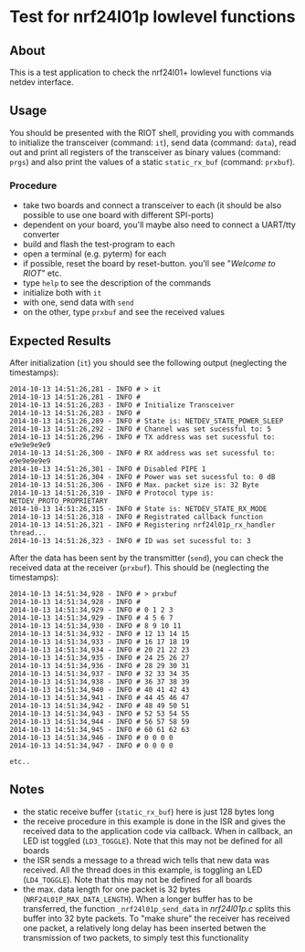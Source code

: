 # Test for nrf24l01p lowlevel functions 

## About
This is a test application to check the nrf24l01+ lowlevel functions via netdev interface. 

## Usage
You should be presented with the RIOT shell, providing you with commands to initialize the transceiver (command: `it`), send data (command: `data`), read out and print all registers of the transceiver as binary values (command: `prgs`) and also print the values of a static `static_rx_buf` (command: `prxbuf`).

### Procedure
* take two boards and connect a transceiver to each
  (it should be also possible to use one board with different SPI-ports)
* dependent on your board, you'll maybe also need to connect a UART/tty converter 
* build and flash the test-program to each
* open a terminal (e.g. pyterm) for each 
* if possible, reset the board by reset-button. you'll see "_Welcome to RIOT_" etc.
* type `help` to see the description of the commands
* initialize both with `it`
* with one, send data with `send`
* on the other, type `prxbuf` and see the received values 


## Expected Results
After initialization (`it`) you should see the following output (neglecting the timestamps):
```
2014-10-13 14:51:26,281 - INFO # > it
2014-10-13 14:51:26,281 - INFO # 
2014-10-13 14:51:26,283 - INFO # Initialize Transceiver
2014-10-13 14:51:26,283 - INFO # 
2014-10-13 14:51:26,289 - INFO # State is: NETDEV_STATE_POWER_SLEEP
2014-10-13 14:51:26,292 - INFO # Channel was set sucessful to: 5
2014-10-13 14:51:26,296 - INFO # TX address was set sucessful to: e9e9e9e9e9
2014-10-13 14:51:26,300 - INFO # RX address was set sucessful to: e9e9e9e9e9
2014-10-13 14:51:26,301 - INFO # Disabled PIPE 1
2014-10-13 14:51:26,304 - INFO # Power was set sucessful to: 0 dB
2014-10-13 14:51:26,306 - INFO # Max. packet size is: 32 Byte
2014-10-13 14:51:26,310 - INFO # Protocol type is: NETDEV_PROTO_PROPRIETARY
2014-10-13 14:51:26,315 - INFO # State is: NETDEV_STATE_RX_MODE
2014-10-13 14:51:26,318 - INFO # Registrated callback function
2014-10-13 14:51:26,321 - INFO # Registering nrf24l01p_rx_handler thread...
2014-10-13 14:51:26,323 - INFO # ID was set sucessful to: 3
```
After the data has been sent by the transmitter (`send`), you can check the received data at the receiver (`prxbuf`). This should be (neglecting the timestamps):

```
2014-10-13 14:51:34,928 - INFO # > prxbuf
2014-10-13 14:51:34,928 - INFO # 
2014-10-13 14:51:34,929 - INFO # 0 1 2 3 
2014-10-13 14:51:34,929 - INFO # 4 5 6 7 
2014-10-13 14:51:34,930 - INFO # 8 9 10 11 
2014-10-13 14:51:34,932 - INFO # 12 13 14 15 
2014-10-13 14:51:34,933 - INFO # 16 17 18 19 
2014-10-13 14:51:34,934 - INFO # 20 21 22 23 
2014-10-13 14:51:34,935 - INFO # 24 25 26 27 
2014-10-13 14:51:34,936 - INFO # 28 29 30 31 
2014-10-13 14:51:34,937 - INFO # 32 33 34 35 
2014-10-13 14:51:34,938 - INFO # 36 37 38 39 
2014-10-13 14:51:34,940 - INFO # 40 41 42 43 
2014-10-13 14:51:34,941 - INFO # 44 45 46 47 
2014-10-13 14:51:34,942 - INFO # 48 49 50 51 
2014-10-13 14:51:34,943 - INFO # 52 53 54 55 
2014-10-13 14:51:34,944 - INFO # 56 57 58 59 
2014-10-13 14:51:34,945 - INFO # 60 61 62 63 
2014-10-13 14:51:34,946 - INFO # 0 0 0 0 
2014-10-13 14:51:34,947 - INFO # 0 0 0 0 

etc..
```

## Notes

* the static receive buffer (`static_rx_buf`) here is just 128 bytes long
* the receive procedure in this example is done in the ISR and gives the received data to the application code via callback. When in callback, an LED ist toggled (`LD3_TOGGLE`). Note that this may not be defined for all boards
* the ISR sends a message to a thread wich tells that new data was received. All the thread does in this example, is toggling an LED (`LD4_TOGGLE`). Note that this may not be defined for all boards
* the max. data length for one packet is 32 bytes (`NRF24L01P_MAX_DATA_LENGTH`). When a longer buffer has to be transferred, the function `_nrf24l01p_send_data` in _nrf24l01p.c_ splits this buffer into 32 byte packets. To "make shure" the receiver has received one packet, a relatively long delay has been inserted betwen the transmission of two packets, to simply test this functionality 

